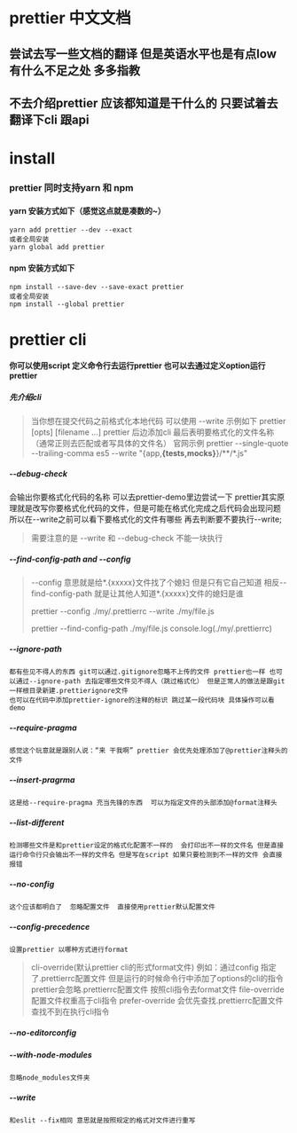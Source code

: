 # prettier 中文文档 
## 尝试去写一些文档的翻译 但是英语水平也是有点low 有什么不足之处 多多指教
## 不去介绍prettier 应该都知道是干什么的  只要试着去翻译下cli 跟api
install
=====================================
### prettier 同时支持yarn 和 npm
   #### yarn 安装方式如下（感觉这点就是凑数的~）
    yarn add prettier --dev --exact
    或者全局安装
    yarn global add prettier
   #### npm 安装方式如下
    npm install --save-dev --save-exact prettier
    或者全局安装
    npm install --global prettier   
prettier cli
=====================================
#### 你可以使用script 定义命令行去运行prettier 也可以去通过定义option运行prettier 
   ##### 先介绍cli 
   >当你想在提交代码之前格式化本地代码 可以使用 --write 示例如下 
   prettier [opts] [filename ...]
   > prettier 后边添加cli 最后表明要格式化的文件名称（通常正则去匹配或者写具体的文件名）
   > 官网示例
   prettier --single-quote --trailing-comma es5 --write "{app,__{tests,mocks}__}/**/*.js"
   ##### --debug-check
   会输出你要格式化代码的名称 可以去prettier-demo里边尝试一下  prettier其实原理就是改写你要格式化代码的文件，但是可能在格式化完成之后代码会出现问题 所以在--write之前可以看下要格式化的文件有哪些
   再去判断要不要执行--write;
   >需要注意的是 --write 和 --debug-check 不能一块执行
   ##### --find-config-path and --config

   >--config 意思就是给*.{xxxxx}文件找了个媳妇 但是只有它自己知道 相反--find-config-path 就是让其他人知道*.{xxxxx}文件的媳妇是谁 
   >
   > prettier --config ./my/.prettierrc --write ./my/file.js
   >
   > prettier --find-config-path ./my/file.js
   > console.log(./my/.prettierrc)
   ##### --ignore-path
    都有些见不得人的东西 git可以通过.gitignore忽略不上传的文件 prettier也一样 也可以通过--ignore-path 去指定哪些文件见不得人（跳过格式化） 但是正常人的做法是跟git一样根目录新建.prettierignore文件
    也可以在代码中添加prettier-ignore的注释的标识 跳过某一段代码块 具体操作可以看demo

   ##### --require-pragma
    感觉这个玩意就是跟别人说：“来 干我啊” prettier 会优先处理添加了@prettier注释头的文件
   ##### --insert-pragrma 
    这是给--require-pragma 充当先锋的东西  可以为指定文件的头部添加@format注释头
   ##### --list-different
    检测哪些文件是和prettier设定的格式化配置不一样的  会打印出不一样的文件名 但是直接运行命令行只会输出不一样的文件名 但是写在script 如果只要检测到不一样的文件 会直接报错 
   ##### --no-config
    这个应该都明白了  忽略配置文件  直接使用prettier默认配置文件
   ##### --config-precedence
    设置prettier 以哪种方式进行format  
   > cli-override(默认prettier cli的形式format文件)
     例如：通过config 指定了.prettierrc配置文件 但是运行的时候命令行中添加了options的cli的指令 prettier会忽略.prettierrc配置文件 按照cli指令去format文件
   > file-override 
     配置文件权重高于cli指令 
   > prefer-override 
     会优先查找.prettierrc配置文件 查找不到在执行cli指令
   ##### --no-editorconfig

   ##### --with-node-modules
    忽略node_modules文件夹
   ##### --write
    和eslit --fix相同 意思就是按照规定的格式对文件进行重写
 






















